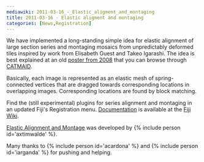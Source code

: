 ```yaml
---
mediawiki: 2011-03-16_-_Elastic_aligment_and_montaging
title: 2011-03-16 - Elastic aligment and montaging
categories: [News,Registration]
---
```


We have implemented a long-standing simple idea for elastic alignment of large section series and montaging mosaics from unpredictably deformed tiles inspired by work from Elisabeth Guest and Takeo Igarashi. The idea is best explained at an old [poster from 2008](http://fly.mpi-cbg.de/dev/?pid=13&zp=0&yp=915416000.3604&xp=497332000.1958&sid0=17&s0=2) that you can browse through [CATMAID](https://catmaid.readthedocs.io/en/stable/).

Basically, each image is represented as an elastic mesh of spring-connected vertices that are dragged towards corresponding locations in overlapping images. Corresponding locations are found by block matching.

Find the (still experimental) plugins for series alignment and montaging in an updated Fiji's Registration menu. [Documentation](/plugins/elastic-alignment-and-montage) is available at the [Fiji Wiki](/plugins/elastic-alignment-and-montage).

[Elastic Alignment and Montage](/plugins/elastic-alignment-and-montage) was developed by {% include person id='axtimwalde' %}.

Many thanks to {% include person id='acardona' %} and {% include person id='iarganda' %} for pushing and helping.

  
